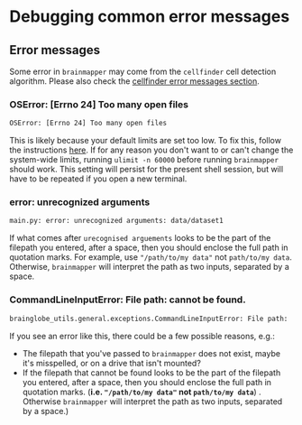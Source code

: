 # Debugging common error messages

## Error messages

Some error in `brainmapper` may come from the `cellfinder` cell detection algorithm. Please also check the 
[cellfinder error messages section](/documentation/cellfinder/troubleshooting/error-messages).

### OSError: [Errno 24] Too many open files

```bash
OSError: [Errno 24] Too many open files
```

This is likely because your default limits are set too low.
To fix this, follow the instructions [here](https://easyengine.io/tutorials/linux/increase-open-files-limit/).
If for any reason you don't want to or can't change the system-wide limits, running `ulimit -n 60000` before running `brainmapper` should work.
This setting will persist for the present shell session, but will have to be repeated if you open a new terminal.

### error: unrecognized arguments

```bash
main.py: error: unrecognized arguments: data/dataset1
```

If what comes after `urecognised arguements` looks to be the part of the filepath you entered, after a space, then you 
should enclose the full path in quotation marks.
For example, use `"/path/to/my data"` not `path/to/my data`.
Otherwise, `brainmapper` will interpret the path as two inputs, separated by a space.

### CommandLineInputError: File path: cannot be found.

```bash
brainglobe_utils.general.exceptions.CommandLineInputError: File path: '/media/adam/Storage/brainmapper/data/dataset1' cannot be found.
```

If you see an error like this, there could be a few possible reasons, e.g.:

* The filepath that you've passed to `brainmapper` does not exist, maybe it's misspelled, or on a drive that isn't mounted?
* If the filepath that cannot be found looks to be the part of the filepath you entered, after a space, then you 
should enclose the full path in quotation marks. (**i.e. `"/path/to/my data"` not `path/to/my data`**) . Otherwise
  `brainmapper` will interpret the path as two inputs, separated by a space.)

